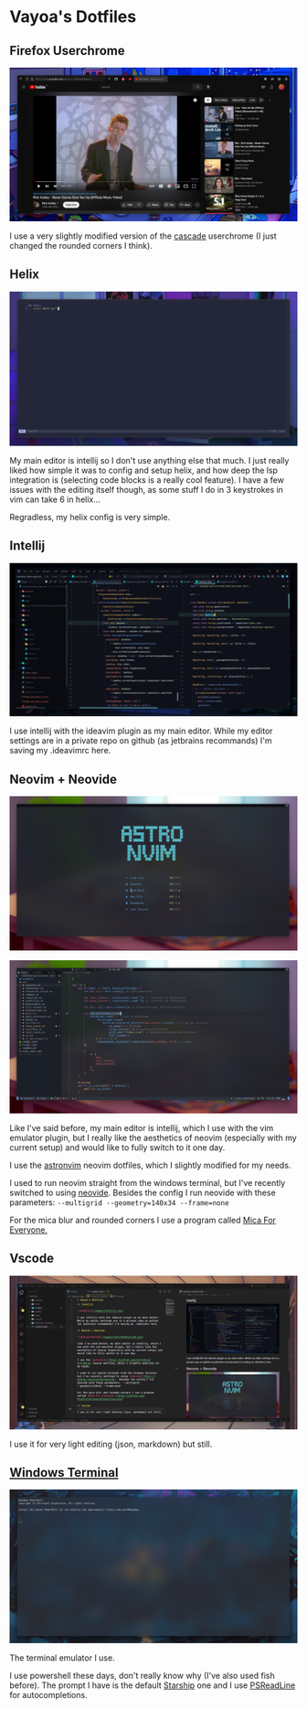 # Vayoa's Dotfiles

## Firefox Userchrome

![firefox-userchrome](images/firefox-userchrome.png)

I use a very slightly modified version of the [cascade](https://github.com/andreasgrafen/cascade) userchrome (I just changed the rounded corners I think).

## Helix

![helix](images/helix.png)

My main editor is intellij so I don't use anything else that much. I just really liked how simple it was to config and setup helix, and how deep the lsp integration is (selecting code blocks is a really cool feature). I have a few issues with the editing itself though, as some stuff I do in 3 keystrokes in vim can take 6 in helix...

Regradless, my helix config is very simple.

## Intellij

![intellij](images/intellij.png)

I use intellij with the ideavim plugin as my main editor. While my editor settings are in a private repo on github (as jetbrains recommands) I'm saving my .ideavimrc here.

## Neovim + Neovide

![neovim+neovide](images/neovim%2Bneovide.png)

![neovim+neovide-2](images/neovim%2Bneovide-2.png)

Like I've said before, my main editor is intellij, which I use with the vim emulator plugin, but I really like the aesthetics of neovim (especially with my current setup) and would like to fully switch to it one day.

I use the [astronvim](https://github.com/AstroNvim/AstroNvim) neovim dotfiles, which I slightly modified for my needs.

I used to run neovim straight from the windows terminal, but I've recently switched to using [neovide](https://github.com/neovide/neovide). Besides the config I run neovide with these parameters: `--multigrid --geometry=140x34 --frame=none`

For the mica blur and rounded corners I use a program called [Mica For Everyone.](https://github.com/MicaForEveryone/MicaForEveryone)

## Vscode

![vscode](images/vscode.png)

I use it for very light editing (json, markdown) but still.

## [Windows Terminal](https://github.com/microsoft/terminal)

![windows-terminal](images/windows-terminal.png)

The terminal emulator I use.

I use powershell these days, don't really know why (I've also used fish before). The prompt I have is the default [Starship](https://github.com/starship/starship) one and I use [PSReadLine](https://github.com/PowerShell/PSReadLine) for autocompletions.
